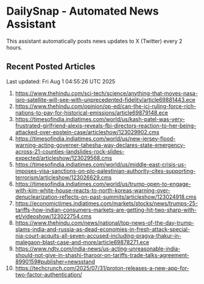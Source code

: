 # DailySnap - Automated News Assistant

This assistant automatically posts news updates to X (Twitter) every 2 hours.

## Recent Posted Articles

Last updated: Fri Aug  1 04:55:26 UTC 2025

1. https://www.thehindu.com/sci-tech/science/anything-that-moves-nasa-isro-satellite-will-see-with-unprecedented-fidelity/article69881443.ece
2. https://www.thehindu.com/opinion/op-ed/can-the-icj-ruling-force-rich-nations-to-pay-for-historical-emissions/article69879148.ece
3. https://timesofindia.indiatimes.com/world/us/kash-patel-was-very-frustrated-girlfriend-alexis-reveals-fbi-directors-reaction-to-her-being-attacked-over-epstein-case/articleshow/123029902.cms
4. https://timesofindia.indiatimes.com/world/us/new-jersey-flood-warning-acting-governer-tahesha-way-declares-state-emergency-across-21-counties-landslides-rock-slides-expected/articleshow/123029568.cms
5. https://timesofindia.indiatimes.com/world/us/middle-east-crisis-us-imposes-visa-sanctions-on-plo-palestinian-authority-cites-supporting-terrorism/articleshow/123026629.cms
6. https://timesofindia.indiatimes.com/world/us/trump-open-to-engage-with-kim-white-house-reacts-to-north-koreas-warning-over-denuclearization-reflects-on-past-summits/articleshow/123024918.cms
7. https://economictimes.indiatimes.com/markets/stocks/news/trumps-25-tariffs-how-indian-consumers-markets-are-getting-hit-two-sharp-with-et/videoshow/123022754.cms
8. https://www.thehindu.com/news/national/top-news-of-the-day-trump-slams-india-and-russia-as-dead-economies-in-fresh-attack-special-nia-court-acquits-all-seven-accused-including-pragya-thakur-in-malegaon-blast-case-and-more/article69878271.ece
9. https://www.ndtv.com/india-news/us-acting-unreasonable-india-should-not-give-in-shashi-tharoor-on-tariffs-trade-talks-agreement-8990159#publisher=newsstand
10. https://techcrunch.com/2025/07/31/proton-releases-a-new-app-for-two-factor-authentication/
